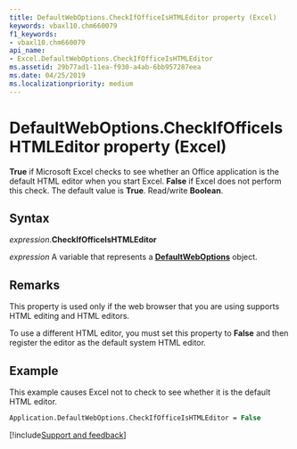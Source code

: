 ```yaml
---
title: DefaultWebOptions.CheckIfOfficeIsHTMLEditor property (Excel)
keywords: vbaxl10.chm660079
f1_keywords:
- vbaxl10.chm660079
api_name:
- Excel.DefaultWebOptions.CheckIfOfficeIsHTMLEditor
ms.assetid: 29b77ad1-11ea-f930-a4ab-6bb957287eea
ms.date: 04/25/2019
ms.localizationpriority: medium
---
```



# DefaultWebOptions.CheckIfOfficeIsHTMLEditor property (Excel)

**True** if Microsoft Excel checks to see whether an Office application is the default HTML editor when you start Excel. **False** if Excel does not perform this check. The default value is **True**. Read/write **Boolean**.


## Syntax

_expression_.**CheckIfOfficeIsHTMLEditor**

_expression_ A variable that represents a **[DefaultWebOptions](Excel.DefaultWebOptions.md)** object.


## Remarks

This property is used only if the web browser that you are using supports HTML editing and HTML editors.

To use a different HTML editor, you must set this property to **False** and then register the editor as the default system HTML editor.


## Example

This example causes Excel not to check to see whether it is the default HTML editor.

```vb
Application.DefaultWebOptions.CheckIfOfficeIsHTMLEditor = False
```



[!include[Support and feedback](~/includes/feedback-boilerplate.md)]
